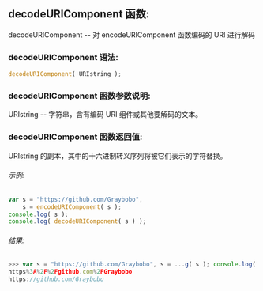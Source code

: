 ## decodeURIComponent 函数:

decodeURIComponent -- 对 encodeURIComponent 函数编码的 URI 进行解码

### decodeURIComponent 语法:

  ```javascript
  decodeURIComponent( URIstring );
  ```

### decodeURIComponent 函数参数说明:

URIstring -- 字符串，含有编码 URI 组件或其他要解码的文本。

### decodeURIComponent 函数返回值:

URIstring 的副本，其中的十六进制转义序列将被它们表示的字符替换。

###### 示例:

  ```javascript
  var s = "https://github.com/Graybobo",
      s = encodeURIComponent( s );
  console.log( s );
  console.log( decodeURIComponent( s ) );
  ```

###### 结果:

  ```javascript
  >>> var s = "https://github.com/Graybobo", s = ...g( s ); console.log( decodeURIComponent( s ) );
  https%3A%2F%2Fgithub.com%2FGraybobo
  https://github.com/Graybobo
  ```
